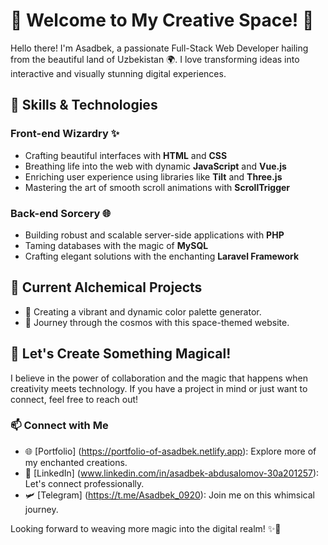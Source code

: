 # 🎨 Welcome to My Creative Space! 🚀

Hello there! I'm Asadbek, a passionate Full-Stack Web Developer hailing from the beautiful land of Uzbekistan 🌍. I love transforming ideas into interactive and visually stunning digital experiences.

## 🚀 Skills & Technologies

### Front-end Wizardry ✨
- Crafting beautiful interfaces with **HTML** and **CSS**
- Breathing life into the web with dynamic **JavaScript** and **Vue.js**
- Enriching user experience using libraries like **Tilt** and **Three.js**
- Mastering the art of smooth scroll animations with **ScrollTrigger**

### Back-end Sorcery 🌐
- Building robust and scalable server-side applications with **PHP**
- Taming databases with the magic of **MySQL**
- Crafting elegant solutions with the enchanting **Laravel Framework**

## 🌟 Current Alchemical Projects

- 🌈 Creating a vibrant and dynamic color palette generator.
- 🚀 Journey through the cosmos with this space-themed website.

## 🎨 Let's Create Something Magical!

I believe in the power of collaboration and the magic that happens when creativity meets technology. If you have a project in mind or just want to connect, feel free to reach out!

### 📫 Connect with Me

- 🌐 [Portfolio] (https://portfolio-of-asadbek.netlify.app): Explore more of my enchanted creations.
- 💼 [LinkedIn] (www.linkedin.com/in/asadbek-abdusalomov-30a201257): Let's connect professionally.
- 🛩️ [Telegram] (https://t.me/Asadbek_0920): Join me on this whimsical journey.

Looking forward to weaving more magic into the digital realm! ✨🚀
